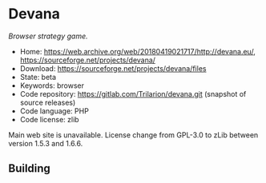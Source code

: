 # Devana

_Browser strategy game._

- Home: https://web.archive.org/web/20180419021717/http://devana.eu/, https://sourceforge.net/projects/devana/
- Download: https://sourceforge.net/projects/devana/files
- State: beta
- Keywords: browser
- Code repository: https://gitlab.com/Trilarion/devana.git (snapshot of source releases)
- Code language: PHP
- Code license: zlib

Main web site is unavailable. License change from GPL-3.0 to zLib between version 1.5.3 and 1.6.6.

## Building

